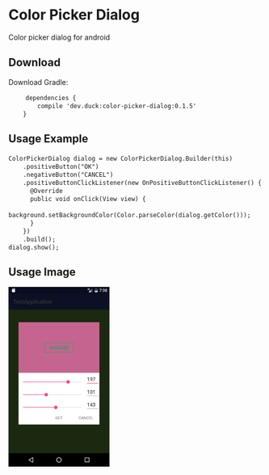 Color Picker Dialog
===================
Color picker dialog for android

Download
--------
Download Gradle:
<pre>
	<code>dependencies {
		compile 'dev.duck:color-picker-dialog:0.1.5'
	}</code>
</pre>

Usage Example
-------------
	ColorPickerDialog dialog = new ColorPickerDialog.Builder(this)
        .positiveButton("OK")
        .negativeButton("CANCEL")
        .positiveButtonClickListener(new OnPositiveButtonClickListener() {
          @Override
          public void onClick(View view) {
            background.setBackgroundColor(Color.parseColor(dialog.getColor()));
          }
        })
        .build();
    dialog.show();

Usage Image
-----------
<p><img src="./images/dialog_1.png" alt="Usage" width="200px" height="356px"></p>
